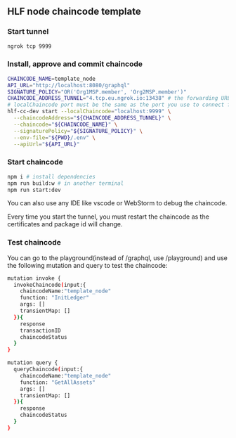 ## HLF node chaincode template

### Start tunnel
```bash
ngrok tcp 9999
```

### Install, approve and commit chaincode
```bash
CHAINCODE_NAME=template_node
API_URL="http://localhost:8080/graphql"
SIGNATURE_POLICY="OR('Org1MSP.member', 'Org2MSP.member')"
CHAINCODE_ADDRESS_TUNNEL="4.tcp.eu.ngrok.io:13438" # the forwarding URL you get from opening an ngrok tunnel
# localChaincode port must be the same as the port you use to connect for ngrok
hlf-cc-dev start --localChaincode="localhost:9999" \
  --chaincodeAddress="${CHAINCODE_ADDRESS_TUNNEL}" \
  --chaincode="${CHAINCODE_NAME}" \
  --signaturePolicy="${SIGNATURE_POLICY}" \
  --env-file="${PWD}/.env" \
  --apiUrl="${API_URL}"
```

### Start chaincode

```bash
npm i # install dependencies
npm run build:w # in another terminal
npm run start:dev
```

You can also use any IDE like vscode or WebStorm to debug the chaincode.

Every time you start the tunnel, you must restart the chaincode as the certificates and package id will change.


### Test chaincode


You can go to the playground(instead of /graphql, use /playground) and use the following mutation and query to test the chaincode:

```bash
mutation invoke {
  invokeChaincode(input:{
    chaincodeName:"template_node"
    function: "InitLedger"
    args: []
    transientMap: []
  }){
    response
    transactionID
    chaincodeStatus
  }
}

mutation query {
  queryChaincode(input:{
    chaincodeName:"template_node"
    function: "GetAllAssets"
    args: []
    transientMap: []
  }){
    response
    chaincodeStatus
  }
}

```
